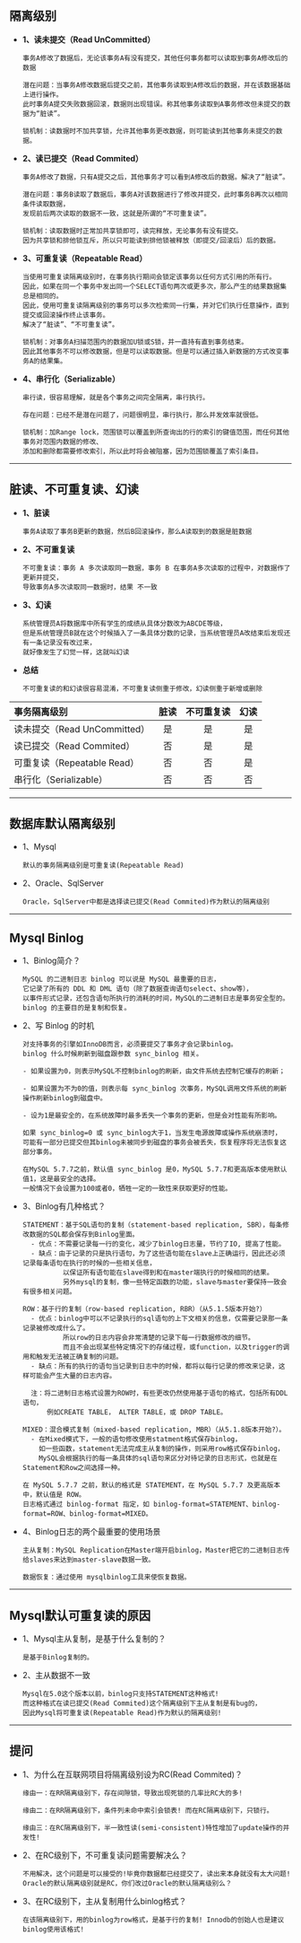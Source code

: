 ## 隔离级别
- **1、读未提交（Read UnCommitted）**
  ```
  事务A修改了数据后，无论该事务A有没有提交，其他任何事务都可以读取到事务A修改后的数据
  
  潜在问题：当事务A修改数据后提交之前，其他事务读取到A修改后的数据，并在该数据基础上进行操作。
  此时事务A提交失败数据回滚，数据则出现错误。称其他事务读取到A事务修改但未提交的数据为“脏读”。
  
  锁机制：读数据时不加共享锁，允许其他事务更改数据，则可能读到其他事务未提交的数据。  
- **2、读已提交（Read Commited）**
  ```
  事务A修改了数据，只有A提交之后，其他事务才可以看到A修改后的数据。解决了“脏读”。
    
  潜在问题：事务B读取了数据后，事务A对该数据进行了修改并提交，此时事务B再次以相同条件读取数据，
  发现前后两次读取的数据不一致，这就是所谓的“不可重复读”。
    
  锁机制：读取数据时正常加共享锁即可，读完释放，无论事务有没有提交。
  因为共享锁和排他锁互斥，所以只可能读到排他锁被释放（即提交/回滚后）后的数据。  
- **3、可重复读（Repeatable Read）**
  ```
  当使用可重复读隔离级别时，在事务执行期间会锁定该事务以任何方式引用的所有行。
  因此，如果在同一个事务中发出同一个SELECT语句两次或更多次，那么产生的结果数据集总是相同的。
  因此，使用可重复读隔离级别的事务可以多次检索同一行集，并对它们执行任意操作，直到提交或回滚操作终止该事务。
  解决了“脏读”、“不可重复读”。
  
  锁机制：对事务A扫描范围内的数据加U锁或S锁，并一直持有直到事务结束。
  因此其他事务不可以修改数据，但是可以读取数据。但是可以通过插入新数据的方式改变事务A的结果集。  
- **4、串行化（Serializable）**
  ```
  串行读，很容易理解，就是各个事务之间完全隔离，串行执行。

  存在问题：已经不是潜在问题了，问题很明显，串行执行，那么并发效率就很低。
  
  锁机制：加Range lock，范围锁可以覆盖到所查询出的行的索引的键值范围，而任何其他事务对范围内数据的修改、
  添加和删除都需要修改索引，所以此时将会被阻塞，因为范围锁覆盖了索引条目。  
---
## 脏读、不可重复读、幻读
- **1、脏读**
  ```
  事务A读取了事务B更新的数据，然后B回滚操作，那么A读取到的数据是脏数据
- **2、不可重复读**
  ```
  不可重复读：事务 A 多次读取同一数据，事务 B 在事务A多次读取的过程中，对数据作了更新并提交，
  导致事务A多次读取同一数据时，结果 不一致
- **3、幻读**
  ```
  系统管理员A将数据库中所有学生的成绩从具体分数改为ABCDE等级，
  但是系统管理员B就在这个时候插入了一条具体分数的记录，当系统管理员A改结束后发现还有一条记录没有改过来，
  就好像发生了幻觉一样，这就叫幻读
- **总结**
  ```
  不可重复读的和幻读很容易混淆，不可重复读侧重于修改，幻读侧重于新增或删除

|事务隔离级别 |  脏读 | 不可重复读 | 幻读 | 
|:----- | :----: | :----: | :----:|
|读未提交（Read UnCommitted）|  是 | 是 | 是|        
|读已提交（Read Commited）|  否 | 是 | 是|        
|可重复读（Repeatable Read）|  否 | 否 | 是 |       
|串行化（Serializable） | 否 | 否 | 否  |
--- 
## 数据库默认隔离级别
- 1、Mysql
  ```
  默认的事务隔离级别是可重复读(Repeatable Read)
- 2、Oracle、SqlServer
  ```
  Oracle，SqlServer中都是选择读已提交(Read Commited)作为默认的隔离级别
--- 
## Mysql Binlog

- 1、Binlog简介？
  ```
  MySQL 的二进制日志 binlog 可以说是 MySQL 最重要的日志，
  它记录了所有的 DDL 和 DML 语句（除了数据查询语句select、show等），
  以事件形式记录，还包含语句所执行的消耗的时间，MySQL的二进制日志是事务安全型的。
  binlog 的主要目的是复制和恢复。
  
- 2、写 Binlog 的时机
  ```
  对支持事务的引擎如InnoDB而言，必须要提交了事务才会记录binlog。
  binlog 什么时候刷新到磁盘跟参数 sync_binlog 相关。
  
  - 如果设置为0，则表示MySQL不控制binlog的刷新，由文件系统去控制它缓存的刷新；
  
  - 如果设置为不为0的值，则表示每 sync_binlog 次事务，MySQL调用文件系统的刷新操作刷新binlog到磁盘中。
  
  - 设为1是最安全的，在系统故障时最多丢失一个事务的更新，但是会对性能有所影响。
  
  如果 sync_binlog=0 或 sync_binlog大于1，当发生电源故障或操作系统崩溃时，
  可能有一部分已提交但其binlog未被同步到磁盘的事务会被丢失，恢复程序将无法恢复这部分事务。
  
  在MySQL 5.7.7之前，默认值 sync_binlog 是0，MySQL 5.7.7和更高版本使用默认值1，这是最安全的选择。
  一般情况下会设置为100或者0，牺牲一定的一致性来获取更好的性能。

- 3、Binlog有几种格式？
  ```
  STATEMENT：基于SQL语句的复制（statement-based replication, SBR），每条修改数据的SQL都会保存到Binlog里面。
    - 优点：不需要记录每一行的变化，减少了binlog日志量，节约了IO, 提高了性能。
    - 缺点：由于记录的只是执行语句，为了这些语句能在slave上正确运行，因此还必须记录每条语句在执行的时候的一些相关信息，
            以保证所有语句能在slave得到和在master端执行的时候相同的结果。
            另外mysql的复制，像一些特定函数的功能，slave与master要保持一致会有很多相关问题。
  
  ROW：基于行的复制（row-based replication, RBR）（从5.1.5版本开始?）
    - 优点：binlog中可以不记录执行的sql语句的上下文相关的信息，仅需要记录那一条记录被修改成什么了。
            所以row的日志内容会非常清楚的记录下每一行数据修改的细节。
            而且不会出现某些特定情况下的存储过程，或function，以及trigger的调用和触发无法被正确复制的问题。
    - 缺点：所有的执行的语句当记录到日志中的时候，都将以每行记录的修改来记录，这样可能会产生大量的日志内容。
  
    注：将二进制日志格式设置为ROW时，有些更改仍然使用基于语句的格式，包括所有DDL语句，
        例如CREATE TABLE， ALTER TABLE，或 DROP TABLE。
    
  MIXED：混合模式复制（mixed-based replication, MBR）（从5.1.8版本开始?）。
    - 在Mixed模式下，一般的语句修改使用statment格式保存binlog，
      如一些函数，statement无法完成主从复制的操作，则采用row格式保存binlog，
      MySQL会根据执行的每一条具体的sql语句来区分对待记录的日志形式，也就是在Statement和Row之间选择一种。
  
  在 MySQL 5.7.7 之前，默认的格式是 STATEMENT，在 MySQL 5.7.7 及更高版本中，默认值是 ROW。
  日志格式通过 binlog-format 指定，如 binlog-format=STATEMENT、binlog-format=ROW、binlog-format=MIXED。
- 4、Binlog日志的两个最重要的使用场景
  ```
  主从复制：MySQL Replication在Master端开启binlog，Master把它的二进制日志传给slaves来达到master-slave数据一致。
  
  数据恢复：通过使用 mysqlbinlog工具来使恢复数据。
--- 
## Mysql默认可重复读的原因
- 1、Mysql主从复制，是基于什么复制的？
  ```
  是基于Binlog复制的。
  
- 2、主从数据不一致
  ```
  Mysql在5.0这个版本以前，binlog只支持STATEMENT这种格式!
  而这种格式在读已提交(Read Commited)这个隔离级别下主从复制是有bug的，
  因此Mysql将可重复读(Repeatable Read)作为默认的隔离级别!
--- 
## 提问
- 1、为什么在互联网项目将隔离级别设为RC(Read Commited)？
  ```
  缘由一：在RR隔离级别下，存在间隙锁，导致出现死锁的几率比RC大的多!
  
  缘由二：在RR隔离级别下，条件列未命中索引会锁表! 而在RC隔离级别下，只锁行。
  
  缘由三：在RC隔离级别下，半一致性读(semi-consistent)特性增加了update操作的并发性!
  
- 2、在RC级别下，不可重复读问题需要解决么？
  ```
  不用解决，这个问题是可以接受的!毕竟你数据都已经提交了，读出来本身就没有太大问题!
  Oracle的默认隔离级别就是RC，你们改过Oracle的默认隔离级别么？
- 3、在RC级别下，主从复制用什么binlog格式？
  ```
  在该隔离级别下，用的binlog为row格式，是基于行的复制! Innodb的创始人也是建议binlog使用该格式!